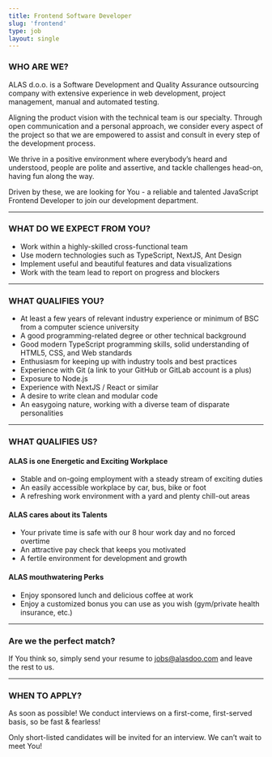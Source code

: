 ```yaml
---
title: Frontend Software Developer
slug: 'frontend'
type: job
layout: single
---
```


### WHO ARE WE?

ALAS d.o.o. is a Software Development and Quality Assurance outsourcing company with extensive experience in web development, project management, manual and automated testing.

Aligning the product vision with the technical team is our specialty. Through open communication and a personal approach, we consider every aspect of the project so that we are empowered to assist and consult in every step of the development process.

We thrive in a positive environment where everybody’s heard and understood, people are polite and assertive, and tackle challenges head-on, having fun along the way.

Driven by these, we are looking for You - a reliable and talented JavaScript Frontend Developer to join our development department.

---

### WHAT DO WE EXPECT FROM YOU?

- Work within a highly-skilled cross-functional team
- Use modern technologies such as TypeScript, NextJS, Ant Design
- Implement useful and beautiful features and data visualizations
- Work with the team lead to report on progress and blockers

---

### WHAT QUALIFIES YOU?

- At least a few years of relevant industry experience or minimum of BSC from a computer science university
- A good programming-related degree or other technical background
- Good modern TypeScript programming skills, solid understanding of HTML5, CSS, and Web standards
- Enthusiasm for keeping up with industry tools and best practices
- Experience with Git (a link to your GitHub or GitLab account is a plus)
- Exposure to Node.js
- Experience with NextJS / React or similar
- A desire to write clean and modular code
- An easygoing nature, working with a diverse team of disparate personalities

---

### WHAT QUALIFIES US?

#### ALAS is one Energetic and Exciting Workplace

- Stable and on-going employment with a steady stream of exciting duties
- An easily accessible workplace by car, bus, bike or foot
- A refreshing work environment with a yard and plenty chill-out areas

#### ALAS cares about its Talents

- Your private time is safe with our 8 hour work day and no forced overtime
- An attractive pay check that keeps you motivated
- A fertile environment for development and growth

#### ALAS mouthwatering Perks

- Enjoy sponsored lunch and delicious coffee at work
- Enjoy a customized bonus you can use as you wish (gym/private health insurance, etc.)

---

### Are we the perfect match?

If You think so, simply send your resume to <jobs@alasdoo.com> and leave the rest to us.

---

### WHEN TO APPLY?

As soon as possible!
We conduct interviews on a first-come, first-served basis, so be fast & fearless!

Only short-listed candidates will be invited for an interview. We can’t wait to meet You!
